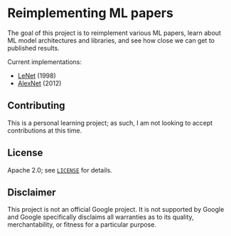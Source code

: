 # Reimplementing ML papers

The goal of this project is to reimplement various ML papers, learn about ML
model architectures and libraries, and see how close we can get to published
results.

Current implementations:

* [LeNet](lenet) (1998)
* [AlexNet](alexnet) (2012)

## Contributing

This is a personal learning project; as such, I am not looking to accept
contributions at this time.

## License

Apache 2.0; see [`LICENSE`](LICENSE) for details.

## Disclaimer

This project is not an official Google project. It is not supported by Google
and Google specifically disclaims all warranties as to its quality,
merchantability, or fitness for a particular purpose.
